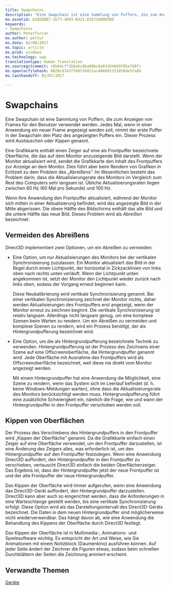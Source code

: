 ```yaml
---
title: Swapchains
description: "Eine Swapchain ist eine Sammlung von Puffern, die zum Anzeigen von Frames für den Benutzer verwendet werden."
ms.assetid: A38E8BB7-1E77-4D93-B321-D3572A80D5DD
keywords:
- Swapchains
author: PeterTurcan
ms.author: pettur
ms.date: 02/08/2017
ms.topic: article
ms.prod: windows
ms.technology: uwp
translationtype: Human Translation
ms.sourcegitcommit: c6b64cff1bbebc8ba69bc6e03d34b69f85e798fc
ms.openlocfilehash: 8028c67e2ffb8f1b021ec486691251850de5fa8b
ms.lasthandoff: 02/07/2017

---
```


# <a name="swap-chains"></a>Swapchains


Eine Swapchain ist eine Sammlung von Puffern, die zum Anzeigen von Frames für den Benutzer verwendet werden. Jedes Mal, wenn in einer Anwendung ein neuer Frame angezeigt werden soll, nimmt der erste Puffer in der Swapchain den Platz des angezeigten Puffers ein. Dieser Prozess wird *Austauschen* oder *Kippen* genannt.

Eine Grafikkarte enthält einen Zeiger auf eine als Frontpuffer bezeichnete Oberfläche, die das auf dem Monitor anzuzeigende Bild darstellt. Wenn der Monitor aktualisiert wird, sendet die Grafikkarte den Inhalt des Frontpuffers zur Anzeige an dem Monitor. Dies führt aber beim Rendern von Grafiken in Echtzeit zu dem Problem des „Abreißens”. Im Wesentlichen besteht das Problem darin, dass die Aktualisierungsrate des Monitors im Vergleich zum Rest des Computers sehr langsam ist. Übliche Aktualisierungsraten liegen zwischen 60 Hz (60 Mal pro Sekunde) und 100 Hz.

Wenn Ihre Anwendung den Frontpuffer aktualisiert, während der Monitor sich mitten in einer Aktualisierung befindet, wird das angezeigte Bild in der Mitte abgerissen. Die obere Hälfte des Bildschirms enthält das alte Bild und die untere Hälfte das neue Bild. Dieses Problem wird als *Abreißen* bezeichnet.

## <a name="span-idavoidingtearingspanspan-idavoidingtearingspanspan-idavoidingtearingspanavoiding-tearing"></a><span id="Avoiding_tearing"></span><span id="avoiding_tearing"></span><span id="AVOIDING_TEARING"></span>Vermeiden des Abreißens


Direct3D implementiert zwei Optionen, um ein Abreißen zu vermeiden:

-   Eine Option, um nur Aktualisierungen des Monitors bei der vertikalen Synchronisierung zuzulassen. Ein Monitor aktualisiert das Bild in der Regel durch einen Lichtpunkt, der horizontal in Zickzacklinien von links oben nach rechts unten verläuft. Wenn der Lichtpunkt unten angekommen ist, setzt der Monitor den Lichtpunkt wieder zurück nach links oben, sodass der Vorgang erneut beginnen kann.

    Diese Neukalibrierung wird vertikale Synchronisierung genannt. Bei einer vertikalen Synchronisierung zeichnet der Monitor nichts, daher werden Aktualisierungen des Frontpuffers erst angezeigt, wenn der Monitor erneut zu zeichnen beginnt. Die vertikale Synchronisierung ist relativ langsam. Allerdings nicht langsam genug, um eine komplexe Szenen beim Warten zu rendern. Um ein Abreißen zu vermeiden und komplexe Szenen zu rendern, wird ein Prozess benötigt, der als Hintergrundpufferung bezeichnet wird.

-   Eine Option, um die als Hintergrundpufferung bezeichnete Technik zu verwenden. Hintergrundpufferung ist der Prozess des Zeichnens einer Szene auf eine Offscreenoberfläche, die Hintergrundpuffer genannt wird. Jede Oberfläche mit Ausnahme des Frontpuffers wird als Offscreenoberfläche bezeichnet, weil diese nie direkt vom Monitor angezeigt werden.

    Mit einem Hintergrundpuffer hat eine Anwendung die Möglichkeit, eine Szene zu rendern, wenn das System sich im Leerlauf befindet (d. h. keine Windows-Meldungen warten), ohne dass die Aktualisierungsrate des Monitors berücksichtigt werden muss. Hintergrundpufferung führt eine zusätzliche Schwierigkeit ein, nämlich die Frage, wie und wann der Hintergrundpuffer in den Frontpuffer verschoben werden soll.

## <a name="span-idsurfaceflippingspanspan-idsurfaceflippingspanspan-idsurfaceflippingspansurface-flipping"></a><span id="Surface_flipping"></span><span id="surface_flipping"></span><span id="SURFACE_FLIPPING"></span>Kippen von Oberflächen


Der Prozess des Verschiebens des Hintergrundpuffers in den Frontpuffer wird „Kippen der Oberfläche” genannt. Da die Grafikkarte einfach einen Zeiger auf eine Oberfläche verwendet, um den Frontpuffer darzustellen, ist eine Änderung des Zeigers alles, was erforderlich ist, um den Hintergrundpuffer auf den Frontpuffer festzulegen. Wenn eine Anwendung Direct3D auffordert, den Hintergrundpuffer in den Frontpuffer zu verschieben, vertauscht Direct3D einfach die beiden Oberflächenzeiger. Das Ergebnis ist, dass der Hintergrundpuffer jetzt der neue Frontpuffer ist und der alte Frontpuffer der neue Hintergrundpuffer.

Das Kippen der Oberfläche wird immer aufgerufen, wenn eine Anwendung das Direct3D-Gerät auffordert, den Hintergrundpuffer darzustellen. Direct3D kann aber auch so eingerichtet werden, dass die Anforderungen in eine Warteschlange gestellt werden, bis eine vertikale Synchronisierung erfolgt. Diese Option wird als das Darstellungsintervall des Direct3D-Geräts bezeichnet. Die Daten in dem neuen Hintergrundpuffer sind möglicherweise nicht wiederverwendbar. Das hängt davon ab, wie eine Anwendung die Behandlung des Kippens der Oberfläche durch Direct3D festlegt.

Das Kippen der Oberfläche ist in Multimedia-, Animations- und Spielesoftware wichtig. Es entspricht der Art und Weise, wie Sie Animationen mit einem Notizblock (Daumenkino) ausführen können. Auf jeder Seite ändert der Zeichner die Figuren etwas, sodass beim schnellen Durchblättern der Seiten die Zeichnung animiert erscheint.

## <a name="span-idrelated-topicsspanrelated-topics"></a><span id="related-topics"></span>Verwandte Themen


[Geräte](devices.md)

 

 





